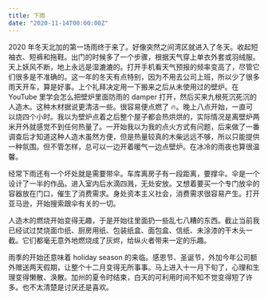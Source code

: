 ```yaml
---
title: 下雨
date: "2020-11-14T00:00:00Z"
---
```


2020 年冬天北加的第一场雨终于来了。好像突然之间湾区就进入了冬天。收起短袖衣、短裤和拖鞋。出门的时候多了一个步骤，根据天气穿上单衣外套或羽绒服。天上妖风不断，地上永远是湿漉漉的。打开手机看天气预报的频率变高了，尽管它们很多是不准确的。这一年的冬天有点特别，因为不用去公司上班，所以少了很多雨天开车，算是好事。上个礼拜决定用一下搬来之后从未使用过的壁炉。在 YouTube 里学会怎么把壁炉里面防雨的 damper 打开，然后买来九根死沉死沉的人造木。这种木材据说更清洁一些。很容易便点燃了 🔥。晚上八点开始，一直可以烧四个小时。我以为壁炉点着之后整个屋子都会热烘烘的，实际情况是离壁炉两米开外就感觉不到任何热量了。一开始我以为我的点火方式有问题，后来做了一番调查后才知道这种人造木虽然方便，但是热量较真的木柴远远不够，所以只能提供一种氛围。但不管怎样，总可以一边开着暖气一边点壁炉。在冰冷的雨夜也算很温馨。

经常下雨还有一个坏处就是需要带伞。车库离房子有一段距离，要撑伞。伞是一个设计了一半的作品。进入室内后水滴四溅，无处安放。又想着要买一个专门放伞的容器放在门口，催生了消费需求。身处资本主义社会，消费需求很容易产生。打开亚马逊，开始搜索跟伞有关的一切。

人造木的燃烧开始变得无趣，于是开始往里面扔一些乱七八糟的东西。截止当前我已经试过焚烧面巾纸、厨房用纸、包装纸盒、面包盒、信纸、未涂漆的干木头一截。它们都毫无意外地燃烧成了灰烬，给纵火者带来一定的乐趣。

雨季的开始还意味着 holiday season 的来临。感恩节、圣诞节，外加今年公司额外赠送两天假期，让整个十二月变得无所事事。马上进入十一月下旬了，心理和生理变得懒散、涣散。加州的夏令时结束，白天的可利用时间不知不觉变得短了许多。也不太清楚是讨厌还是喜欢。

